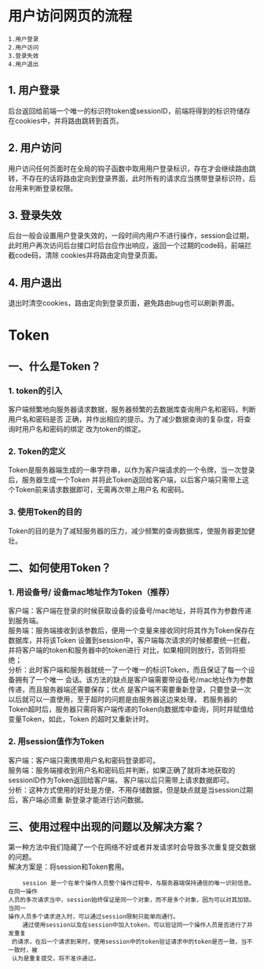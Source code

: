 # 用户访问网页的流程  
```
1.用户登录  
2.用户访问  
3.登录失效 
4.用户退出
```
## 1. 用户登录  
后台返回给前端一个唯一的标识符token或sessionID，前端将得到的标识符储存在cookies中，并将路由跳转到首页。  
## 2. 用户访问  
用户访问任何页面时在全局的钩子函数中取用用户登录标识，存在才会继续路由跳转，不存在的话将路由定向到登录界面，此时所有的请求应当携带登录标识符，后台用来判断登录权限。  
## 3. 登录失效  
后台一般会设置用户登录失效的，一段时间内用户不进行操作，session会过期，此时用户再次访问后台接口时后台应作出响应，返回一个过期的code码，前端拦截code码，清除
cookies并将路由定向登录页面。  
## 4. 用户退出  
退出时清空cookies，路由定向到登录页面，避免路由bug也可以刷新界面。  
# Token  
## 一、什么是Token？  
### 1. token的引入    
客户端频繁地向服务器请求数据，服务器频繁的去数据库查询用户名和密码，判断用户名和密码是否
正确，并作出相应的提示。为了减少数据查询的复杂度，将查询时用户名和密码的绑定
改为token的绑定。  
### 2. Token的定义  
Token是服务器端生成的一串字符串，以作为客户端请求的一个令牌，当一次登录后，服务器生成一个Token
并将此Token返回给客户端，以后客户端只需带上这个Token前来请求数据即可，无需再次带上用户名
和密码。  
### 3. 使用Token的目的  
Token的目的是为了减轻服务器的压力，减少频繁的查询数据库，使服务器更加健壮。  
## 二、如何使用Token？  
### 1. 用设备号/ 设备mac地址作为Token（推荐）  
客户端：客户端在登录的时候获取设备的设备号/mac地址，并将其作为参数传递到服务端。  
服务端：服务端接收到该参数后，便用一个变量来接收同时将其作为Token保存在数据库，并将该Token
设置到session中，客户端每次请求的时候都要统一拦截，并将客户端的token和服务器中的token进行
对比，如果相同则放行，否则将拒绝；  
分析：此时客户端和服务器就统一了一个唯一的标识Token，而且保证了每一个设备拥有了一个唯一
会话。该方法的缺点是客户端需要带设备号/mac地址作为参数传递，而且服务器端还需要保存；优点
是客户端不需要重新登录，只要登录一次以后就可以一直使用，至于超时的问题是由服务器这边来处理，
若服务器的Token超时后，服务器只需将客户端传递的Token向数据库中查询，同时并赋值给变量Token，如此，Token
的超时又重新计时。  
### 2. 用session值作为Token  
客户端：客户端只需携带用户名和密码登录即可。  
服务端：服务端接收到用户名和密码后并判断，如果正确了就将本地获取的sessionID作为Token返回给客户端，
客户端以后只需带上请求数据即可。  
分析：这种方式使用的好处是方便，不用存储数据，但是缺点就是当session过期后，客户端必须重
新登录才能进行访问数据。  
## 三、使用过程中出现的问题以及解决方案？  
第一种方法中我们隐藏了一个在网络不好或者并发请求时会导致多次重复提交数据的问题。  
解决方案是：将session和Token套用。  
```
    session 是一个在单个操作人员整个操作过程中，与服务器端保持通信的唯一识别信息。在同一操作
人员的多次请求当中，session始终保证是同一个对象，而不是多个对象，因为可以对其加锁。当同一
操作人员多个请求进入时，可以通过session限制只能单向通行。
    通过使用session以及在session中加入token，可以验证同一个操作人员是否进行了并发重复
 的请求，在后一个请求到来时，使用session中的token验证请求中的token是否一致，当不一致时，被
 认为是重复提交，将不准许通过。
 ```
 
